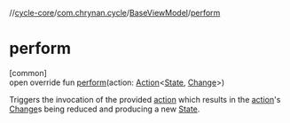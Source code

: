 //[cycle-core](../../../index.md)/[com.chrynan.cycle](../index.md)/[BaseViewModel](index.md)/[perform](perform.md)

# perform

[common]\
open override fun [perform](perform.md)(action: [Action](../index.md#-1083546810%2FClasslikes%2F1627176608)&lt;[State](index.md), [Change](index.md)&gt;)

Triggers the invocation of the provided [action](perform.md) which results in the [action](perform.md)'s [Change](index.md)s being reduced and producing a new [State](index.md).

